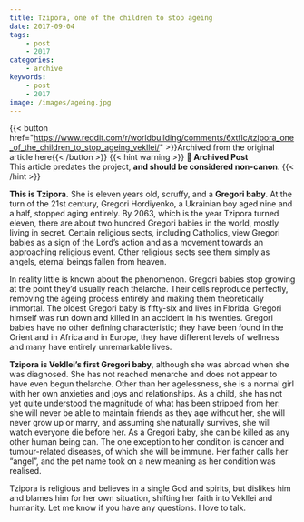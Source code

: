 ```yaml
---
title: Tzipora, one of the children to stop ageing
date: 2017-09-04
tags:
    - post
    - 2017
categories:
    - archive
keywords:
    - post
    - 2017
image: /images/ageing.jpg
---
```

{{< button href="https://www.reddit.com/r/worldbuilding/comments/6xtflc/tzipora_one_of_the_children_to_stop_ageing_vekllei/" >}}Archived from the original article here{{< /button >}}
{{< hint warning >}}
**🌸 Archived Post**  
This article predates the project, **and should be considered non-canon**.
{{< /hint >}}

**This is Tzipora.** She is eleven years old, scruffy, and a **Gregori baby**. At the turn of the 21st century, Gregori Hordiyenko, a Ukrainian boy aged nine and a half, stopped aging entirely. By 2063, which is the year Tzipora turned eleven, there are about two hundred Gregori babies in the world, mostly living in secret. Certain religious sects, including Catholics, view Gregori babies as a sign of the Lord’s action and as a movement towards an approaching religious event. Other religious sects see them simply as angels, eternal beings fallen from heaven.

In reality little is known about the phenomenon. Gregori babies stop growing at the point they’d usually reach thelarche. Their cells reproduce perfectly, removing the ageing process entirely and making them theoretically immortal. The oldest Gregori baby is fifty-six and lives in Florida. Gregori himself was run down and killed in an accident in his twenties. Gregori babies have no other defining characteristic; they have been found in the Orient and in Africa and in Europe, they have different levels of wellness and many have entirely unremarkable lives.

**Tzipora is Vekllei’s first Gregori baby**, although she was abroad when she was diagnosed. She has not reached menarche and does not appear to have even begun thelarche. Other than her agelessness, she is a normal girl with her own anxieties and joys and relationships. As a child, she has not yet quite understood the magnitude of what has been stripped from her: she will never be able to maintain friends as they age without her, she will never grow up or marry, and assuming she naturally survives, she will watch everyone die before her. As a Gregori baby, she can be killed as any other human being can. The one exception to her condition is cancer and tumour-related diseases, of which she will be immune.
Her father calls her “angel”, and the pet name took on a new meaning as her condition was realised.

 Tzipora is religious and believes in a single God and spirits, but dislikes him and blames him for her own situation, shifting her faith into Vekllei and humanity.
Let me know if you have any questions. I love to talk.
